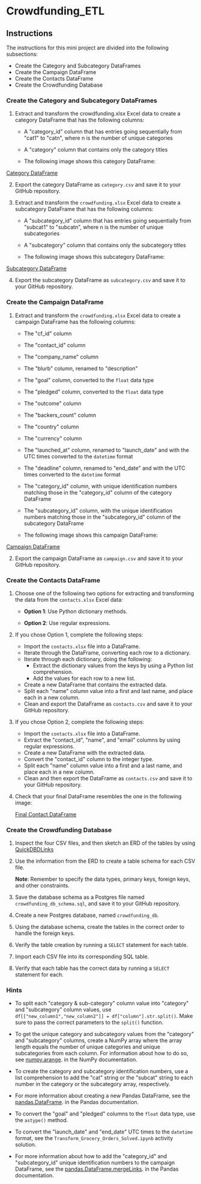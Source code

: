 # Crowdfunding_ETL
## Instructions
The instructions for this mini project are divided into the following subsections:
- Create the Category and Subcategory DataFrames
- Create the Campaign DataFrame
- Create the Contacts DataFrame
- Create the Crowdfunding Database
### Create the Category and Subcategory DataFrames  
1. Extract and transform the crowdfunding.xlsx Excel data to create a category DataFrame that has the following columns:
    - A "category_id" column that has entries going sequentially from "cat1" to "catn", where n is the number of unique categories

    - A "category" column that contains only the category titles

    - The following image shows this category DataFrame:

[Category DataFrame]()

2. Export the category DataFrame as `category.csv` and save it to your GitHub repository.

3. Extract and transform the `crowdfunding.xlsx` Excel data to create a subcategory DataFrame that has the following columns:

    - A "subcategory_id" column that has entries going sequentially from "subcat1" to "subcatn", where n is the number of unique subcategories

    - A "subcategory" column that contains only the subcategory titles

    - The following image shows this subcategory DataFrame:

[Subcategory DataFrame]()

4. Export the subcategory DataFrame as `subcategory.csv` and save it to your GitHub repository.

### Create the Campaign DataFrame
1. Extract and transform the `crowdfunding.xlsx` Excel data to create a campaign DataFrame has the following columns:

    - The "cf_id" column

    - The "contact_id" column

    - The "company_name" column

    - The "blurb" column, renamed to "description"

    - The "goal" column, converted to the `float` data type

    - The "pledged" column, converted to the `float` data type

    - The "outcome" column

    - The "backers_count" column

    - The "country" column

    - The "currency" column

    - The "launched_at" column, renamed to "launch_date" and with the UTC times converted to the `datetime` format

    - The "deadline" column, renamed to "end_date" and with the UTC times converted to the `datetime` format

    - The "category_id" column, with unique identification numbers matching those in the "category_id" column of the category DataFrame

    - The "subcategory_id" column, with the unique identification numbers matching those in the "subcategory_id" column of the subcategory DataFrame

    - The following image shows this campaign DataFrame:

[Campaign DataFrame]()

2. Export the campaign DataFrame as `campaign.csv` and save it to your GitHub repository.

### Create the Contacts DataFrame
1. Choose one of the following two options for extracting and transforming the data from the `contacts.xlsx` Excel data:

    - **Option 1**: Use Python dictionary methods.

    - **Option 2**: Use regular expressions.

2. If you chose Option 1, complete the following steps:

    - Import the `contacts.xlsx` file into a DataFrame.
    - Iterate through the DataFrame, converting each row to a dictionary.
    - Iterate through each dictionary, doing the following:
        - Extract the dictionary values from the keys by using a Python list comprehension.
        - Add the values for each row to a new list.
    - Create a new DataFrame that contains the extracted data.
    - Split each "name" column value into a first and last name, and place each in a new column.
    - Clean and export the DataFrame as `contacts.csv` and save it to your GitHub repository.
3. If you chose Option 2, complete the following steps:

    - Import the `contacts.xlsx` file into a DataFrame.
    - Extract the "contact_id", "name", and "email" columns by using regular expressions.
    - Create a new DataFrame with the extracted data.
    - Convert the "contact_id" column to the integer type.
    - Split each "name" column value into a first and a last name, and place each in a new column.
    - Clean and then export the DataFrame as `contacts.csv` and save it to your GitHub repository.
4. Check that your final DataFrame resembles the one in the following image:

    [Final Contact DataFrame]()

### Create the Crowdfunding Database
1. Inspect the four CSV files, and then sketch an ERD of the tables by using [QuickDBDLinks](https://www.quickdatabasediagrams.com/)

2. Use the information from the ERD to create a table schema for each CSV file.

    **Note**: Remember to specify the data types, primary keys, foreign keys, and other constraints.

3. Save the database schema as a Postgres file named `crowdfunding_db_schema.sql`, and save it to your GitHub repository.

4. Create a new Postgres database, named `crowdfunding_db`.

5. Using the database schema, create the tables in the correct order to handle the foreign keys.

6. Verify the table creation by running a `SELECT` statement for each table.

7. Import each CSV file into its corresponding SQL table.

8. Verify that each table has the correct data by running a `SELECT` statement for each.

### Hints
-   To split each "category & sub-category" column value into "category" and "subcategory" column values, use` df[["new_column1","new_column2"]] = df["column"].str.split()`. Make sure to pass the correct parameters to the `split()` function.

-   To get the unique category and subcategory values from the "category" and "subcategory" columns, create a NumPy array where the array length equals the number of unique categories and unique subcategories from each column. For information about how to do so, see [numpy.arange](https://numpy.org/doc/stable/reference/generated/numpy.arange.html). in the NumPy documentation.

-   To create the category and subcategory identification numbers, use a list comprehension to add the "cat" string or the "subcat" string to each number in the category or the subcategory array, respectively.

-   For more information about creating a new Pandas DataFrame, see the [pandas.DataFrame](https://pandas.pydata.org/docs/reference/api/pandas.DataFrame.html). in the Pandas documentation.

-   To convert the "goal" and "pledged" columns to the `float` data type, use the `astype()` method.

-   To convert the "launch_date" and "end_date" UTC times to the `datetime` format, see the `Transform_Grocery_Orders_Solved.ipynb` activity solution.

-   For more information about how to add the "category_id" and "subcategory_id" unique identification numbers to the campaign DataFrame, see the [pandas.DataFrame.mergeLinks](https://pandas.pydata.org/docs/reference/api/pandas.DataFrame.merge.html). in the Pandas documentation.

